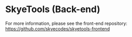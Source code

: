 # SkyeTools (Back-end)

For more information, please see the front-end repository: https://github.com/skyecodes/skyetools-frontend
